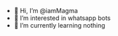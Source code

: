 - 👋 Hi, I’m @iamMagma
- 👀 I’m interested in whatsapp bots
- 🌱 I’m currently learning nothing


<!---
iamMagma/iamMagma is a ✨ special ✨ repository because its `README.md` (this file) appears on your GitHub profile.
You can click the Preview link to take a look at your changes.
--->
